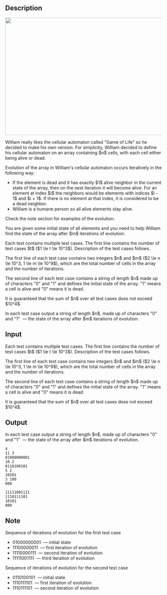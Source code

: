 ## Description

<div><center> <img class="tex-graphics" height="378px" src="file://vFfwefXs.png" style="max-width: 100.0%;max-height: 100.0%;" width="567px"> </center><p>William really likes the cellular automaton called "Game of Life" so he decided to make his own version. For simplicity, William decided to define his cellular automaton on an array containing $n$ cells, with each cell either being alive or dead.</p><p>Evolution of the array in William's cellular automaton occurs iteratively in the following way:</p><ul> <li> If the element is dead and it has <span class="tex-font-style-bf">exactly</span> $1$ alive neighbor <span class="tex-font-style-bf">in the current state of the array</span>, then on the next iteration it will become alive. For an element at index $i$ the neighbors would be elements with indices $i - 1$ and $i + 1$. If there is no element at that index, it is considered to be a dead neighbor. </li><li> William is a humane person so all alive elements stay alive. </li></ul><p>Check the note section for examples of the evolution.</p><p>You are given some initial state of all elements and you need to help William find the state of the array after $m$ iterations of evolution.</p></div><div class="input-specification"><p>Each test contains multiple test cases. The first line contains the number of test cases $t$ ($1 \le t \le 10^3$). Description of the test cases follows.</p><p>The first line of each test case contains two integers $n$ and $m$ ($2 \le n \le 10^3, 1 \le m \le 10^9$), which are the total number of cells in the array and the number of iterations.</p><p>The second line of each test case contains a string of length $n$ made up of characters "<span class="tex-font-style-tt">0</span>" and "<span class="tex-font-style-tt">1</span>" and defines the initial state of the array. "<span class="tex-font-style-tt">1</span>" means a cell is alive and "<span class="tex-font-style-tt">0</span>" means it is dead.</p><p>It is guaranteed that the sum of $n$ over all test cases does not exceed $10^4$.</p></div><div class="output-specification"><p>In each test case output a string of length $n$, made up of characters "<span class="tex-font-style-tt">0</span>" and "<span class="tex-font-style-tt">1</span>" &nbsp;— the state of the array after $m$ iterations of evolution.</p></div>

## Input

<p>Each test contains multiple test cases. The first line contains the number of test cases $t$ ($1 \le t \le 10^3$). Description of the test cases follows.</p><p>The first line of each test case contains two integers $n$ and $m$ ($2 \le n \le 10^3, 1 \le m \le 10^9$), which are the total number of cells in the array and the number of iterations.</p><p>The second line of each test case contains a string of length $n$ made up of characters "<span class="tex-font-style-tt">0</span>" and "<span class="tex-font-style-tt">1</span>" and defines the initial state of the array. "<span class="tex-font-style-tt">1</span>" means a cell is alive and "<span class="tex-font-style-tt">0</span>" means it is dead.</p><p>It is guaranteed that the sum of $n$ over all test cases does not exceed $10^4$.</p>

## Output

<p>In each test case output a string of length $n$, made up of characters "<span class="tex-font-style-tt">0</span>" and "<span class="tex-font-style-tt">1</span>" &nbsp;— the state of the array after $m$ iterations of evolution.</p>





```input1
4
11 3
01000000001
10 2
0110100101
5 2
10101
3 100
000
```




```output1
11111001111
1110111101
10101
000
```



## Note

<p>Sequence of iterations of evolution for the first test case </p><ul> <li> <span class="tex-font-style-tt">01000000001</span> &nbsp;— initial state </li><li> <span class="tex-font-style-tt">11100000011</span> &nbsp;— first iteration of evolution </li><li> <span class="tex-font-style-tt">11110000111</span> &nbsp;— second iteration of evolution </li><li> <span class="tex-font-style-tt">11111001111</span> &nbsp;— third iteration of evolution </li></ul><p>Sequence of iterations of evolution for the second test case </p><ul> <li> <span class="tex-font-style-tt">0110100101</span> &nbsp;— initial state </li><li> <span class="tex-font-style-tt">1110111101</span> &nbsp;— first iteration of evolution </li><li> <span class="tex-font-style-tt">1110111101</span> &nbsp;— second iteration of evolution </li></ul>
